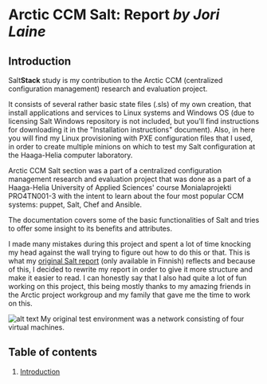 **Arctic CCM Salt: Report** *by Jori Laine*
===================

## Introduction

Salt**Stack** study is my contribution to the Arctic CCM (centralized configuration management) research and evaluation project.

It consists of several rather basic state files (.sls) of my own creation, that install applications and services to Linux systems and Windows OS (due to licensing Salt Windows repository is not included, but you’ll find instructions for downloading it in the "Installation instructions" document). Also, in here you will find my Linux provisioning with PXE configuration files that I used, in order to create multiple minions on which to test my Salt configuration at the Haaga-Helia computer laboratory.

Arctic CCM Salt section was a part of a centralized configuration management research and evaluation project that was done as a part of a Haaga-Helia University of Applied Sciences' course Monialaprojekti PRO4TN001-3 with the intent to learn about the four most popular CCM systems: puppet, Salt, Chef and Ansible.

The documentation covers some of the basic functionalities of Salt and tries to offer some insight to its benefits and attributes.

I made many mistakes during this project and spent a lot of time knocking my head against the wall trying to figure out how to do this or that. This is what my [original Salt report](https://github.com/joonaleppalahti/CCM/blob/master/salt/Origin%20(in%20finnish)/Salt%20raportti.md) (only available in Finnish) reflects and because of this, I decided to rewrite my report in order to give it more structure and make it easier to read. I can honestly say that I also had quite a lot of fun working on this project, this being mostly thanks to my amazing friends in the Arctic project workgroup and my family that gave me the time to work on this.

![alt text](https://github.com/joonaleppalahti/CCM/blob/master/salt/saltimg/Dia1.PNG "My original test environment")
My original test environment was a network consisting of four virtual machines.

## Table of contents
1. [Introduction](#introduction)
